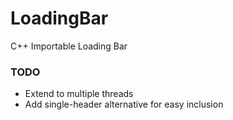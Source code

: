 # LoadingBar
C++ Importable Loading Bar

### TODO
* Extend to multiple threads
* Add single-header alternative for easy inclusion
